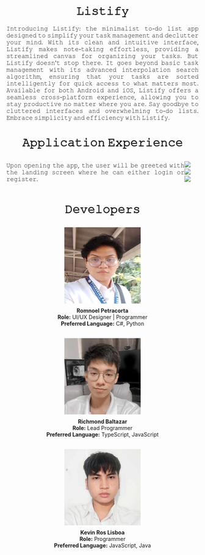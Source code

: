 <div align="center">
  <h1><b>𝙻𝚒𝚜𝚝𝚒𝚏𝚢</b></h1>
</div>

<div align="center">
   <p style="text-align: justify;">𝙸𝚗𝚝𝚛𝚘𝚍𝚞𝚌𝚒𝚗𝚐 𝙻𝚒𝚜𝚝𝚒𝚏𝚢: 𝚝𝚑𝚎 𝚖𝚒𝚗𝚒𝚖𝚊𝚕𝚒𝚜𝚝 𝚝𝚘-𝚍𝚘 𝚕𝚒𝚜𝚝 𝚊𝚙𝚙 𝚍𝚎𝚜𝚒𝚐𝚗𝚎𝚍 𝚝𝚘           𝚜𝚒𝚖𝚙𝚕𝚒𝚏𝚢 𝚢𝚘𝚞𝚛 𝚝𝚊𝚜𝚔 𝚖𝚊𝚗𝚊𝚐𝚎𝚖𝚎𝚗𝚝 𝚊𝚗𝚍 𝚍𝚎𝚌𝚕𝚞𝚝𝚝𝚎𝚛 𝚢𝚘𝚞𝚛 𝚖𝚒𝚗𝚍. 𝚆𝚒𝚝𝚑 𝚒𝚝𝚜 𝚌𝚕𝚎𝚊𝚗           𝚊𝚗𝚍 𝚒𝚗𝚝𝚞𝚒𝚝𝚒𝚟𝚎 𝚒𝚗𝚝𝚎𝚛𝚏𝚊𝚌𝚎, 𝙻𝚒𝚜𝚝𝚒𝚏𝚢 𝚖𝚊𝚔𝚎𝚜 𝚗𝚘𝚝𝚎-𝚝𝚊𝚔𝚒𝚗𝚐 𝚎𝚏𝚏𝚘𝚛𝚝𝚕𝚎𝚜𝚜,           𝚙𝚛𝚘𝚟𝚒𝚍𝚒𝚗𝚐 𝚊 𝚜𝚝𝚛𝚎𝚊𝚖𝚕𝚒𝚗𝚎𝚍 𝚌𝚊𝚗𝚟𝚊𝚜 𝚏𝚘𝚛 𝚘𝚛𝚐𝚊𝚗𝚒𝚣𝚒𝚗𝚐 𝚢𝚘𝚞𝚛 𝚝𝚊𝚜𝚔𝚜. 𝙱𝚞𝚝 𝙻𝚒𝚜𝚝𝚒𝚏𝚢           𝚍𝚘𝚎𝚜𝚗'𝚝 𝚜𝚝𝚘𝚙 𝚝𝚑𝚎𝚛𝚎. 𝙸𝚝 𝚐𝚘𝚎𝚜 𝚋𝚎𝚢𝚘𝚗𝚍 𝚋𝚊𝚜𝚒𝚌 𝚝𝚊𝚜𝚔 𝚖𝚊𝚗𝚊𝚐𝚎𝚖𝚎𝚗𝚝 𝚠𝚒𝚝𝚑 𝚒𝚝𝚜           𝚊𝚍𝚟𝚊𝚗𝚌𝚎𝚍 𝚒𝚗𝚝𝚎𝚛𝚙𝚘𝚕𝚊𝚝𝚒𝚘𝚗 𝚜𝚎𝚊𝚛𝚌𝚑 𝚊𝚕𝚐𝚘𝚛𝚒𝚝𝚑𝚖, 𝚎𝚗𝚜𝚞𝚛𝚒𝚗𝚐 𝚝𝚑𝚊𝚝 𝚢𝚘𝚞𝚛 𝚝𝚊𝚜𝚔𝚜 𝚊𝚛𝚎           𝚜𝚘𝚛𝚝𝚎𝚍 𝚒𝚗𝚝𝚎𝚕𝚕𝚒𝚐𝚎𝚗𝚝𝚕𝚢 𝚏𝚘𝚛 𝚚𝚞𝚒𝚌𝚔 𝚊𝚌𝚌𝚎𝚜𝚜 𝚝𝚘 𝚠𝚑𝚊𝚝 𝚖𝚊𝚝𝚝𝚎𝚛𝚜 𝚖𝚘𝚜𝚝. 𝙰𝚟𝚊𝚒𝚕𝚊𝚋𝚕𝚎           𝚏𝚘𝚛 𝚋𝚘𝚝𝚑 𝙰𝚗𝚍𝚛𝚘𝚒𝚍 𝚊𝚗𝚍 𝚒𝙾𝚂, 𝙻𝚒𝚜𝚝𝚒𝚏𝚢 𝚘𝚏𝚏𝚎𝚛𝚜 𝚊 𝚜𝚎𝚊𝚖𝚕𝚎𝚜𝚜 𝚌𝚛𝚘𝚜𝚜-𝚙𝚕𝚊𝚝𝚏𝚘𝚛𝚖           𝚎𝚡𝚙𝚎𝚛𝚒𝚎𝚗𝚌𝚎, 𝚊𝚕𝚕𝚘𝚠𝚒𝚗𝚐 𝚢𝚘𝚞 𝚝𝚘 𝚜𝚝𝚊𝚢 𝚙𝚛𝚘𝚍𝚞𝚌𝚝𝚒𝚟𝚎 𝚗𝚘 𝚖𝚊𝚝𝚝𝚎𝚛 𝚠𝚑𝚎𝚛𝚎 𝚢𝚘𝚞 𝚊𝚛𝚎.           𝚂𝚊𝚢 𝚐𝚘𝚘𝚍𝚋𝚢𝚎 𝚝𝚘 𝚌𝚕𝚞𝚝𝚝𝚎𝚛𝚎𝚍 𝚒𝚗𝚝𝚎𝚛𝚏𝚊𝚌𝚎𝚜 𝚊𝚗𝚍 𝚘𝚟𝚎𝚛𝚠𝚑𝚎𝚕𝚖𝚒𝚗𝚐 𝚝𝚘-𝚍𝚘 𝚕𝚒𝚜𝚝𝚜.           𝙴𝚖𝚋𝚛𝚊𝚌𝚎 𝚜𝚒𝚖𝚙𝚕𝚒𝚌𝚒𝚝𝚢 𝚊𝚗𝚍 𝚎𝚏𝚏𝚒𝚌𝚒𝚎𝚗𝚌𝚢 𝚠𝚒𝚝𝚑 𝙻𝚒𝚜𝚝𝚒𝚏𝚢.</p>
</div>

<div align="center">
  <h1><b>𝙰𝚙𝚙𝚕𝚒𝚌𝚊𝚝𝚒𝚘𝚗 𝙴𝚡𝚙𝚎𝚛𝚒𝚎𝚗𝚌𝚎</b></h1>
</div>

<div align="center" style="display: flex; flex-direction: row; align-items: center; justify-content: center;">
   <p style="text-align: justify;">𝚄𝚙𝚘𝚗 𝚘𝚙𝚎𝚗𝚒𝚗𝚐 𝚝𝚑𝚎 𝚊𝚙𝚙, 𝚝𝚑𝚎 𝚞𝚜𝚎𝚛 𝚠𝚒𝚕𝚕 𝚋𝚎 𝚐𝚛𝚎𝚎𝚝𝚎𝚍 𝚠𝚒𝚝𝚑 𝚝𝚑𝚎 𝚕𝚊𝚗𝚍𝚒𝚗𝚐 𝚜𝚌𝚛𝚎𝚎𝚗 𝚠𝚑𝚎𝚛𝚎 𝚑𝚎 𝚌𝚊𝚗 𝚎𝚒𝚝𝚑𝚎𝚛 𝚕𝚘𝚐𝚒𝚗 𝚘𝚛 𝚛𝚎𝚐𝚒𝚜𝚝𝚎𝚛.</p>
   <div style="display: flex; flex-direction: row; align-items: center; justify-content: center;">
      <div style="margin-right: 20px;">
         <img src="https://github.com/romnoelp/Listify/assets/100058219/04ae1bcb-babc-41a9-9d41-d82eb3405127" width="30%"></img> <img src="https://github.com/romnoelp/Listify/assets/100058219/846319f9-73f2-419c-a505-5947931e8fcc" width="30%"></img> <img src="https://github.com/romnoelp/Listify/assets/100058219/8bc3610a-701a-4616-a657-3c2197e81a95" width="30%"></img> 
      </div>
   </div>
</div>

<div align="center">
  <h1><b>𝙳𝚎𝚟𝚎𝚕𝚘𝚙𝚎𝚛𝚜</b></h1>
  <div style="display: flex; flex-direction: column; align-items: center;">
    <div style="display: flex; flex-direction: column; align-items: center; margin-bottom: 20px;">
      <img src="./devImages/Rom.jpg" width="200" height="200" style="margin: 10px;">
      <div style="text-align: center;">
        <b>Romnoel Petracorta</b><br>
        <b>Role:</b> UI/UX Designer | Programmer<br>
        <b>Preferred Language:</b> C#, Python
      </div>
    </div>
    <div style="display: flex; flex-direction: column; align-items: center; margin-bottom: 20px;">
      <img src="./devImages/Rich.jpg" width="200" height="200" style="margin: 10px;">
      <div style="text-align: center;">
        <b>Richmond Baltazar</b><br>
        <b>Role:</b> Lead Programmer<br>
        <b>Preferred Language:</b> TypeScript, JavaScript
      </div>
    </div>
    <div style="display: flex; flex-direction: column; align-items: center; margin-bottom: 20px;">
      <img src="./devImages/Kevs.jpg" width="200" height="200" style="margin: 10px;">
      <div style="text-align: center;">
        <b>Kevin Ros Lisboa</b><br>
        <b>Role:</b> Programmer<br>
        <b>Preferred Language:</b> JavaScript, Java
      </div>
    </div>
  </div>
</div>
